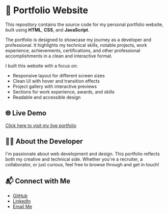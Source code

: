 <h1>💼 Portfolio Website</h1>

<p>
  This repository contains the source code for my personal portfolio website, built using <strong>HTML</strong>, <strong>CSS</strong>, and <strong>JavaScript</strong>.
</p>

<p>
  The portfolio is designed to showcase my journey as a developer and professional. It highlights my technical skills, notable projects, work experience, achievements, certifications, and other professional accomplishments in a clean and interactive format.
</p>

<p>
  I built this website with a focus on:
</p>
<ul>
  <li>Responsive layout for different screen sizes</li>
  <li>Clean UI with hover and transition effects</li>
  <li>Project gallery with interactive previews</li>
  <li>Sections for work experience, awards, and skills</li>
  <li>Readable and accessible design</li>
</ul>

<h2>🌐 Live Demo</h2>
<p>
  <a href="https://amankrm-dev.github.io/Portfolio-Website/" target="_blank">Click here to visit my live portfolio</a>
</p>

<h2>👨‍💻 About the Developer</h2>
<p>
  I'm passionate about web development and design. This portfolio reflects both my creative and technical side. Whether you're a recruiter, a collaborator, or just curious, feel free to browse through and get in touch!
</p>

<h2>📬 Connect with Me</h2>
<ul>
  <li><a href="https://github.com/amankrm-dev" target="_blank">GitHub</a></li>
  <li><a href="https://www.linkedin.com/in/aman-kr-mandal-8855922a9/" target="_blank">LinkedIn</a></li>
  <li><a href="mailto:shoorveer681@gmail.com">Email Me</a></li>
</ul>